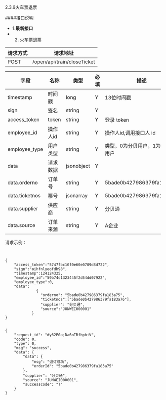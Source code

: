 2.3.6火车票退票

####接口说明
- 1.**最新接口**
- 2. 火车票退票




请求方式|请求地址
----|---
POST|/open/api/train/closeTicket


字段|名称|类型|必填|描述
-----|-----|----|----|----
timestamp|时间戳 |long |Y|13位时间戳
sign|签名 |string |Y|
access_token|token | string |Y|登录 token
employee_id| 操作人id|string |Y|操作人id,调用接口人 id
employee_type| 用户类型|string|Y|类型，0为分贝用户，1为第三方用户
data |请求数据| jsonobject |Y|
data.orderno|订单号|string  |Y|5bade0b427986379fa183a75
data.ticketnos|票号|jsonarray  |Y|5bade0b427986379fa183a76
data.supplier|供应商|string  |Y|分贝通
data.source|订单来源|string  |Y|A企业



















请求示例：

```


{
	"access_token":"5747fbc10f0e60e0709d8d722",
	"sign":"oihfnlyeofdh98",
	"timestamp":124124325,
	"employee_id":"59b74c1323445f2d54dd07922",
	"employee_type":0,
	"data":  
	          {
                "orderno": "5bade0b427986379fa183a75",
                "ticketnos":["5bade0b427986379fa183a76"],
                "supplier": "分贝通",
                "source":"JUNWEI000001"
            }
}


```






```
{
    "request_id": "dy62P0ajDa6oIRfhpbiV",
    "code": 0,
    "type": 0,
    "msg": "success",
    "data": {
        "data": {
            "msg": "退订成功",
            "orderId": "5bade0b427986379fa183a75"
        },
        "supplier": "分贝通",
        "source": "JUNWEI000001",
        "successcode": "T"
    }
}


```

